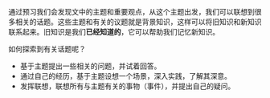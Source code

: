 

通过预习我们会发现文中的主题和重要观点，从这个主题出发，我们可以联想到很多相关的话题。这些主题和有关的议题就是背景知识，这样可以将旧知识和新知识联系起来。旧知识是我们**已经知道的**，它可以帮助我们记忆新知识。


如何探索到有关话题呢？
- 基于主题提出一些相关的问题，并试着回答。
- 通过自己的经历，基于主题设想一个场景，深入实践，了解其深意。
- 发挥联想，联想所有与主题有关的事物（事件），并提出自己的疑问。



